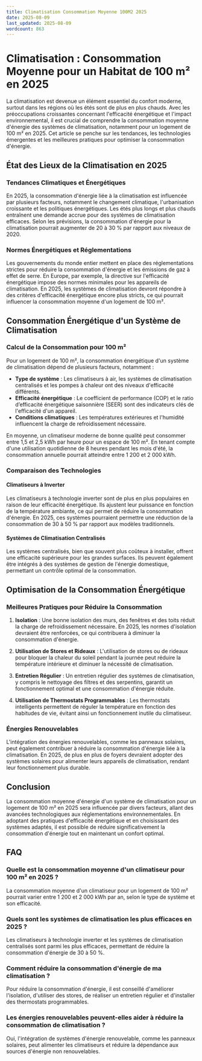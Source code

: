 ```yaml
---
title: Climatisation Consommation Moyenne 100M2 2025
date: 2025-08-09
last_updated: 2025-08-09
wordcount: 863
---
```


# Climatisation : Consommation Moyenne pour un Habitat de 100 m² en 2025

La climatisation est devenue un élément essentiel du confort moderne, surtout dans les régions où les étés sont de plus en plus chauds. Avec les préoccupations croissantes concernant l'efficacité énergétique et l'impact environnemental, il est crucial de comprendre la consommation moyenne d'énergie des systèmes de climatisation, notamment pour un logement de 100 m² en 2025. Cet article se penche sur les tendances, les technologies émergentes et les meilleures pratiques pour optimiser la consommation d'énergie.

## État des Lieux de la Climatisation en 2025

### Tendances Climatiques et Énergétiques

En 2025, la consommation d'énergie liée à la climatisation est influencée par plusieurs facteurs, notamment le changement climatique, l'urbanisation croissante et les politiques énergétiques. Les étés plus longs et plus chauds entraînent une demande accrue pour des systèmes de climatisation efficaces. Selon les prévisions, la consommation d'énergie pour la climatisation pourrait augmenter de 20 à 30 % par rapport aux niveaux de 2020.

### Normes Énergétiques et Réglementations

Les gouvernements du monde entier mettent en place des réglementations strictes pour réduire la consommation d'énergie et les émissions de gaz à effet de serre. En Europe, par exemple, la directive sur l'efficacité énergétique impose des normes minimales pour les appareils de climatisation. En 2025, les systèmes de climatisation devront répondre à des critères d'efficacité énergétique encore plus stricts, ce qui pourrait influencer la consommation moyenne d'un logement de 100 m².

## Consommation Énergétique d'un Système de Climatisation

### Calcul de la Consommation pour 100 m²

Pour un logement de 100 m², la consommation énergétique d'un système de climatisation dépend de plusieurs facteurs, notamment :

- **Type de système** : Les climatiseurs à air, les systèmes de climatisation centralisés et les pompes à chaleur ont des niveaux d'efficacité différents.
- **Efficacité énergétique** : Le coefficient de performance (COP) et le ratio d’efficacité énergétique saisonnière (SEER) sont des indicateurs clés de l'efficacité d'un appareil.
- **Conditions climatiques** : Les températures extérieures et l'humidité influencent la charge de refroidissement nécessaire.

En moyenne, un climatiseur moderne de bonne qualité peut consommer entre 1,5 et 2,5 kWh par heure pour un espace de 100 m². En tenant compte d'une utilisation quotidienne de 8 heures pendant les mois d'été, la consommation annuelle pourrait atteindre entre 1 200 et 2 000 kWh.

### Comparaison des Technologies

#### Climatiseurs à Inverter

Les climatiseurs à technologie inverter sont de plus en plus populaires en raison de leur efficacité énergétique. Ils ajustent leur puissance en fonction de la température ambiante, ce qui permet de réduire la consommation d'énergie. En 2025, ces systèmes pourraient permettre une réduction de la consommation de 30 à 50 % par rapport aux modèles traditionnels.

#### Systèmes de Climatisation Centralisés

Les systèmes centralisés, bien que souvent plus coûteux à installer, offrent une efficacité supérieure pour les grandes surfaces. Ils peuvent également être intégrés à des systèmes de gestion de l'énergie domestique, permettant un contrôle optimal de la consommation.

## Optimisation de la Consommation Énergétique

### Meilleures Pratiques pour Réduire la Consommation

1. **Isolation** : Une bonne isolation des murs, des fenêtres et des toits réduit la charge de refroidissement nécessaire. En 2025, les normes d'isolation devraient être renforcées, ce qui contribuera à diminuer la consommation d'énergie.

2. **Utilisation de Stores et Rideaux** : L'utilisation de stores ou de rideaux pour bloquer la chaleur du soleil pendant la journée peut réduire la température intérieure et diminuer la nécessité de climatisation.

3. **Entretien Régulier** : Un entretien régulier des systèmes de climatisation, y compris le nettoyage des filtres et des serpentins, garantit un fonctionnement optimal et une consommation d'énergie réduite.

4. **Utilisation de Thermostats Programmables** : Les thermostats intelligents permettent de réguler la température en fonction des habitudes de vie, évitant ainsi un fonctionnement inutile du climatiseur.

### Énergies Renouvelables

L'intégration des énergies renouvelables, comme les panneaux solaires, peut également contribuer à réduire la consommation d'énergie liée à la climatisation. En 2025, de plus en plus de foyers devraient adopter des systèmes solaires pour alimenter leurs appareils de climatisation, rendant leur fonctionnement plus durable.

## Conclusion

La consommation moyenne d'énergie d'un système de climatisation pour un logement de 100 m² en 2025 sera influencée par divers facteurs, allant des avancées technologiques aux réglementations environnementales. En adoptant des pratiques d'efficacité énergétique et en choisissant des systèmes adaptés, il est possible de réduire significativement la consommation d'énergie tout en maintenant un confort optimal.

## FAQ

### Quelle est la consommation moyenne d'un climatiseur pour 100 m² en 2025 ?

La consommation moyenne d'un climatiseur pour un logement de 100 m² pourrait varier entre 1 200 et 2 000 kWh par an, selon le type de système et son efficacité.

### Quels sont les systèmes de climatisation les plus efficaces en 2025 ?

Les climatiseurs à technologie inverter et les systèmes de climatisation centralisés sont parmi les plus efficaces, permettant de réduire la consommation d'énergie de 30 à 50 %.

### Comment réduire la consommation d'énergie de ma climatisation ?

Pour réduire la consommation d'énergie, il est conseillé d'améliorer l'isolation, d'utiliser des stores, de réaliser un entretien régulier et d'installer des thermostats programmables.

### Les énergies renouvelables peuvent-elles aider à réduire la consommation de climatisation ?

Oui, l'intégration de systèmes d'énergie renouvelable, comme les panneaux solaires, peut alimenter les climatiseurs et réduire la dépendance aux sources d'énergie non renouvelables.
